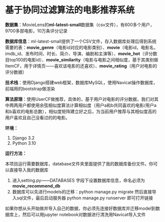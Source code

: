 # 基于协同过滤算法的电影推荐系统

**数据集**：MovieLens的**ml-latest-small**数据集（csv文件），有600多个用户，9700多部电影，10万条评分记录

**数据库信息**：ml-latest-small提供了一个CSV文件，存入数据库处理后得到系统需要的表：**movie_genre**（电影id对应的电影类别）、**movie**（电影id，电影名，imdb_id、发布时间、时长、简介、导演、编剧和主演等）、**movie_hot**（评分数目top100的电影id）、**movie_similarity**（电影与电影之间相似度，基于其类别做ItemCF，用于详情页——喜欢该电影的还喜欢）、**movie_rating**（用户对电影的评分数据）

**技术栈**：使用Django搭建web框架，数据库MySQL，使用Navicat操作数据库，前端用的bootstrap做渲染

**算法原理**：使用UserCF做推荐，具体的，基于用户对电影的评分数据，我们对其中两两用户都使用余弦相似度算法计算相似度（用户a和b共同喜欢的电影/用户a和b喜欢的电影总数），相似度矩阵建立好之后，为当前用户推荐与其相似度高的用户喜欢且自己没看过的的电影。

**环境：**

1. Django 3.2
2. Python 3.10

**运行方法：**

本项目运行需要数据库，database文件夹里面提供了我的数据库备份文件。你可以直接导入我的数据库

1. 进入setting.py——DATABASES 字段下设置数据库信息，命名必须为**movie_recommend_db**
2. 数据库可以先进行models的迁移：python manage.py migrate 然后直接导入sql文件，最后启动服务器 python manage.py runserver 即可打开链接

如果你想从头开始做并导入自己的数据，你必须先连接好数据库并迁移model到数据库上，然后可以用jupyter notebook对数据进行清洗用Navicat导入文件






